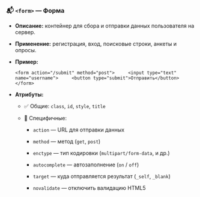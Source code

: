 ### 📬 `<form>` — Форма

- **Описание:** контейнер для сбора и отправки данных пользователя на сервер.
    
- **Применение:** регистрация, вход, поисковые строки, анкеты и опросы.
    
- **Пример:**
    
    `<form action="/submit" method="post">     <input type="text" name="username">     <button type="submit">Отправить</button> </form>`
    
- **Атрибуты:**
    
    - ✅ Общие: `class`, `id`, `style`, `title`
        
    - 🔸 Специфичные:
        
        - `action` — URL для отправки данных
            
        - `method` — метод (`get`, `post`)
            
        - `enctype` — тип кодировки (`multipart/form-data`, и др.)
            
        - `autocomplete` — автозаполнение (`on` / `off`)
            
        - `target` — куда отправляется результат (`_self`, `_blank`)
            
        - `novalidate` — отключить валидацию HTML5
